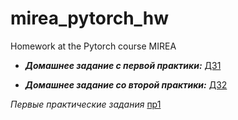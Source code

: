 # mirea_pytorch_hw
Homework at the Pytorch course MIREA

* ***Домашнее задание с первой практики:*** 
[ДЗ1](https://github.com/AlexeyLunyakov/mirea_pytorch/tree/zanayatie_1)

* ***Домашнее задание со второй практики:*** 
[ДЗ2](https://github.com/AlexeyLunyakov/mirea_pytorch/tree/zanyatie_2)



*Первые практические задания*
[пр1](https://github.com/AlexeyLunyakov/mirea_pytorch_hw/blob/main/Pr_tasks_1_pytorch.ipynb)
